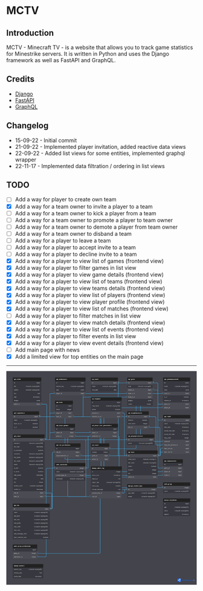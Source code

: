 # MCTV

## Introduction

MCTV - Minecraft TV - is a website that allows you to track game statistics for 
Minestrike servers. It is written in Python and uses the Django framework as well as FastAPI and GraphQL.


## Credits

* [Django](https://www.djangoproject.com/)
* [FastAPI](https://fastapi.tiangolo.com/)
* [GraphQL](https://graphql.org/)

## Changelog

- 15-09-22 - Initial commit
- 21-09-22 - Implemented player invitation, added reactive data views
- 22-09-22 - Added list views for some entities, implemented graphql wrapper
- 22-11-17 - Implemented data filtration / ordering in list views

## TODO 
  - [ ] Add a way for player to create own team
  - [x] Add a way for a team owner to invite a player to a team
  - [ ] Add a way for a team owner to kick a player from a team
  - [ ] Add a way for a team owner to promote a player to team owner
  - [ ] Add a way for a team owner to demote a player from team owner
  - [ ] Add a way for a team owner to disband a team
  - [ ] Add a way for a player to leave a team
  - [ ] Add a way for a player to accept invite to a team
  - [ ] Add a way for a player to decline invite to a team
  - [x] Add a way for a player to view list of games (frontend view)
  - [x] Add a way for a player to filter games in list view
  - [x] Add a way for a player to view game details (frontend view)
  - [x] Add a way for a player to view list of teams (frontend view)
  - [x] Add a way for a player to view teams details (frontend view)
  - [x] Add a way for a player to view list of players (frontend view)
  - [x] Add a way for a player to view player profile (frontend view)
  - [x] Add a way for a player to view list of matches (frontend view)
  - [ ] Add a way for a player to filter matches in list view
  - [x] Add a way for a player to view match details (frontend view)
  - [x] Add a way for a player to view list of events (frontend view)
  - [x] Add a way for a player to filter events in list view
  - [x] Add a way for a player to view event details (frontend view)
  - [ ] Add main page with news
  - [x] Add a limited view for top entities on the main page

---

![diagram](assets/diagram.png "DB Diagram")
